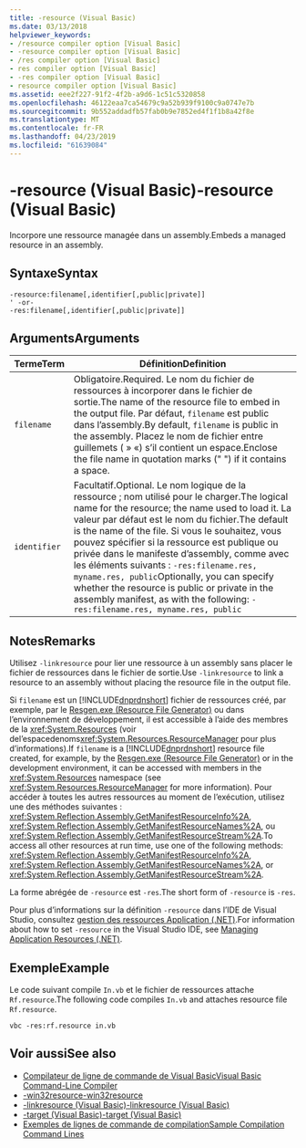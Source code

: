 ```yaml
---
title: -resource (Visual Basic)
ms.date: 03/13/2018
helpviewer_keywords:
- /resource compiler option [Visual Basic]
- -resource compiler option [Visual Basic]
- /res compiler option [Visual Basic]
- res compiler option [Visual Basic]
- -res compiler option [Visual Basic]
- resource compiler option [Visual Basic]
ms.assetid: eee2f227-91f2-4f2b-a9d6-1c51c5320858
ms.openlocfilehash: 46122eaa7ca54679c9a52b939f9100c9a0747e7b
ms.sourcegitcommit: 9b552addadfb57fab0b9e7852ed4f1f1b8a42f8e
ms.translationtype: MT
ms.contentlocale: fr-FR
ms.lasthandoff: 04/23/2019
ms.locfileid: "61639084"
---
```

# <a name="-resource-visual-basic"></a><span data-ttu-id="09581-102">-resource (Visual Basic)</span><span class="sxs-lookup"><span data-stu-id="09581-102">-resource (Visual Basic)</span></span>
<span data-ttu-id="09581-103">Incorpore une ressource managée dans un assembly.</span><span class="sxs-lookup"><span data-stu-id="09581-103">Embeds a managed resource in an assembly.</span></span>  
  
## <a name="syntax"></a><span data-ttu-id="09581-104">Syntaxe</span><span class="sxs-lookup"><span data-stu-id="09581-104">Syntax</span></span>  
  
```  
-resource:filename[,identifier[,public|private]]  
' -or-  
-res:filename[,identifier[,public|private]]  
```  
  
## <a name="arguments"></a><span data-ttu-id="09581-105">Arguments</span><span class="sxs-lookup"><span data-stu-id="09581-105">Arguments</span></span>  
  
|<span data-ttu-id="09581-106">Terme</span><span class="sxs-lookup"><span data-stu-id="09581-106">Term</span></span>|<span data-ttu-id="09581-107">Définition</span><span class="sxs-lookup"><span data-stu-id="09581-107">Definition</span></span>|  
|---|---|  
|`filename`|<span data-ttu-id="09581-108">Obligatoire.</span><span class="sxs-lookup"><span data-stu-id="09581-108">Required.</span></span> <span data-ttu-id="09581-109">Le nom du fichier de ressources à incorporer dans le fichier de sortie.</span><span class="sxs-lookup"><span data-stu-id="09581-109">The name of the resource file to embed in the output file.</span></span> <span data-ttu-id="09581-110">Par défaut, `filename` est public dans l’assembly.</span><span class="sxs-lookup"><span data-stu-id="09581-110">By default, `filename` is public in the assembly.</span></span> <span data-ttu-id="09581-111">Placez le nom de fichier entre guillemets ( » «) s’il contient un espace.</span><span class="sxs-lookup"><span data-stu-id="09581-111">Enclose the file name in quotation marks (" ") if it contains a space.</span></span>|  
|`identifier`|<span data-ttu-id="09581-112">Facultatif.</span><span class="sxs-lookup"><span data-stu-id="09581-112">Optional.</span></span> <span data-ttu-id="09581-113">Le nom logique de la ressource ; nom utilisé pour le charger.</span><span class="sxs-lookup"><span data-stu-id="09581-113">The logical name for the resource; the name used to load it.</span></span> <span data-ttu-id="09581-114">La valeur par défaut est le nom du fichier.</span><span class="sxs-lookup"><span data-stu-id="09581-114">The default is the name of the file.</span></span> <span data-ttu-id="09581-115">Si vous le souhaitez, vous pouvez spécifier si la ressource est publique ou privée dans le manifeste d’assembly, comme avec les éléments suivants : `-res:filename.res, myname.res, public`</span><span class="sxs-lookup"><span data-stu-id="09581-115">Optionally, you can specify whether the resource is public or private in the assembly manifest, as with the following: `-res:filename.res, myname.res, public`</span></span>|  
  
## <a name="remarks"></a><span data-ttu-id="09581-116">Notes</span><span class="sxs-lookup"><span data-stu-id="09581-116">Remarks</span></span>  
 <span data-ttu-id="09581-117">Utilisez `-linkresource` pour lier une ressource à un assembly sans placer le fichier de ressources dans le fichier de sortie.</span><span class="sxs-lookup"><span data-stu-id="09581-117">Use `-linkresource` to link a resource to an assembly without placing the resource file in the output file.</span></span>  
  
 <span data-ttu-id="09581-118">Si `filename` est un [!INCLUDE[dnprdnshort](~/includes/dnprdnshort-md.md)] fichier de ressources créé, par exemple, par le [Resgen.exe (Resource File Generator)](../../../framework/tools/resgen-exe-resource-file-generator.md) ou dans l’environnement de développement, il est accessible à l’aide des membres de la <xref:System.Resources> (voir del’espacedenoms<xref:System.Resources.ResourceManager> pour plus d’informations).</span><span class="sxs-lookup"><span data-stu-id="09581-118">If `filename` is a [!INCLUDE[dnprdnshort](~/includes/dnprdnshort-md.md)] resource file created, for example, by the [Resgen.exe (Resource File Generator)](../../../framework/tools/resgen-exe-resource-file-generator.md) or in the development environment, it can be accessed with members in the <xref:System.Resources> namespace (see <xref:System.Resources.ResourceManager> for more information).</span></span> <span data-ttu-id="09581-119">Pour accéder à toutes les autres ressources au moment de l’exécution, utilisez une des méthodes suivantes : <xref:System.Reflection.Assembly.GetManifestResourceInfo%2A>, <xref:System.Reflection.Assembly.GetManifestResourceNames%2A>, ou <xref:System.Reflection.Assembly.GetManifestResourceStream%2A>.</span><span class="sxs-lookup"><span data-stu-id="09581-119">To access all other resources at run time, use one of the following methods: <xref:System.Reflection.Assembly.GetManifestResourceInfo%2A>, <xref:System.Reflection.Assembly.GetManifestResourceNames%2A>, or <xref:System.Reflection.Assembly.GetManifestResourceStream%2A>.</span></span>  
  
 <span data-ttu-id="09581-120">La forme abrégée de `-resource` est `-res`.</span><span class="sxs-lookup"><span data-stu-id="09581-120">The short form of `-resource` is `-res`.</span></span>  
  
 <span data-ttu-id="09581-121">Pour plus d’informations sur la définition `-resource` dans l’IDE de Visual Studio, consultez [gestion des ressources Application (.NET)](/visualstudio/ide/managing-application-resources-dotnet).</span><span class="sxs-lookup"><span data-stu-id="09581-121">For information about how to set `-resource` in the Visual Studio IDE, see [Managing Application Resources (.NET)](/visualstudio/ide/managing-application-resources-dotnet).</span></span>  
  
## <a name="example"></a><span data-ttu-id="09581-122">Exemple</span><span class="sxs-lookup"><span data-stu-id="09581-122">Example</span></span>  
 <span data-ttu-id="09581-123">Le code suivant compile `In.vb` et le fichier de ressources attache `Rf.resource`.</span><span class="sxs-lookup"><span data-stu-id="09581-123">The following code compiles `In.vb` and attaches resource file `Rf.resource`.</span></span>  
  
```console
vbc -res:rf.resource in.vb  
```  
  
## <a name="see-also"></a><span data-ttu-id="09581-124">Voir aussi</span><span class="sxs-lookup"><span data-stu-id="09581-124">See also</span></span>

- [<span data-ttu-id="09581-125">Compilateur de ligne de commande de Visual Basic</span><span class="sxs-lookup"><span data-stu-id="09581-125">Visual Basic Command-Line Compiler</span></span>](../../../visual-basic/reference/command-line-compiler/index.md)
- [<span data-ttu-id="09581-126">-win32resource</span><span class="sxs-lookup"><span data-stu-id="09581-126">-win32resource</span></span>](../../../visual-basic/reference/command-line-compiler/win32resource.md)
- [<span data-ttu-id="09581-127">-linkresource (Visual Basic)</span><span class="sxs-lookup"><span data-stu-id="09581-127">-linkresource (Visual Basic)</span></span>](../../../visual-basic/reference/command-line-compiler/linkresource.md)
- [<span data-ttu-id="09581-128">-target (Visual Basic)</span><span class="sxs-lookup"><span data-stu-id="09581-128">-target (Visual Basic)</span></span>](../../../visual-basic/reference/command-line-compiler/target.md)
- [<span data-ttu-id="09581-129">Exemples de lignes de commande de compilation</span><span class="sxs-lookup"><span data-stu-id="09581-129">Sample Compilation Command Lines</span></span>](../../../visual-basic/reference/command-line-compiler/sample-compilation-command-lines.md)
